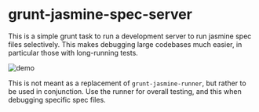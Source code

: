 # grunt-jasmine-spec-server

This is a simple grunt task to run a development server to run jasmine spec
files selectively. This makes debugging large codebases much easier, in
particular those with long-running tests.

![demo](http://static.benet.ai/skitch/grunt-jasmine-spec-server-demo-20121207-170158.png)

This is not meant as a replacement of `grunt-jasmine-runner`, but rather to be
used in conjunction. Use the runner for overall testing, and this when debugging
specific spec files.

